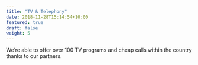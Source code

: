 ```yaml
---
title: "TV & Telephony"
date: 2018-11-28T15:14:54+10:00
featured: true
draft: false
weight: 5
---
```


We’re able to offer over 100 TV programs and cheap calls within the country thanks to our partners.
